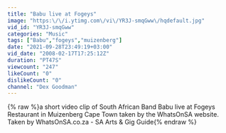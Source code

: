 ```yaml
---
title: "Babu live at Fogeys"
image: "https:\/\/i.ytimg.com\/vi\/YR3J-smqGww\/hqdefault.jpg"
vid_id: "YR3J-smqGww"
categories: "Music"
tags: ["Babu","fogeys","muizenberg"]
date: "2021-09-28T23:49:19+03:00"
vid_date: "2008-02-17T17:25:12Z"
duration: "PT47S"
viewcount: "247"
likeCount: "0"
dislikeCount: "0"
channel: "Dex Goodman"
---
```

{% raw %}a short video clip of South African Band Babu live at Fogeys Restaurant in Muizenberg Cape Town taken by the WhatsOnSA website. Taken by WhatsOnSA.co.za - SA Arts &amp; Gig Guide{% endraw %}
